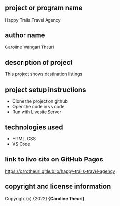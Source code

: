 ## project or program name
Happy Trails Travel Agency
## author name
Caroline Wangari Theuri
## description of project
This project shows destination listings
## project setup instructions
* Clone the project on github
* Open the code in vs code
* Run with Livesite Server
## technologies used
- HTML, CSS
- VS Code
## link to live site on GitHub Pages
https://carotheuri.github.io/happy-trails-travel-agency

## copyright and license information
Copyright (c) {2022} **{Caroline Theuri}**